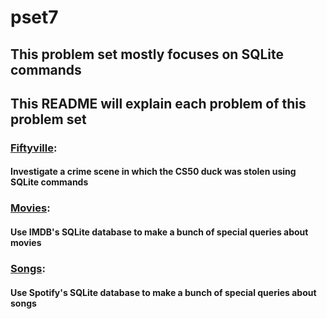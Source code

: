 # pset7

## This problem set mostly focuses on SQLite commands

## This README will explain each problem of this problem set

### [Fiftyville](./fiftyville/):
#### Investigate a crime scene in which the CS50 duck was stolen using SQLite commands

### [Movies](./movies/):
#### Use IMDB's SQLite database to make a bunch of special queries about movies

### [Songs](./songs/):
#### Use Spotify's SQLite database to make a bunch of special queries about songs